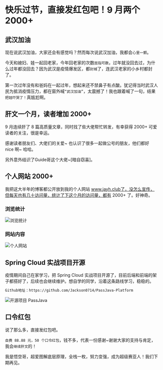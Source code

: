 # 快乐过节，直接发红包吧！9 月两个 2000+

## 武汉加油

现在说武汉加油，大家还会有感觉吗？然而每次说武汉加油，我都会`心里一颤`。

今天和媳妇、娃一起回老家，今年回老家的次数`屈指可数`，过年就没回去过，为什么过年都没回去？因为武汉是疫情爆发区，都`封城`了，连武汉老家的小乡村都封了。

第一次过年没有和爸妈在一起过年，想起来还不禁鼻子有点酸。犹记得当时武汉人民为抵消疫情压力，都在窗外喊`“武汉加油”`，太震撼了！我也跟着喊了一句，结果`把娃吓哭了！`真尴尬啊。

## 肝文一个月，读者增加 2000+

9 月连续肝了 8 篇高质量文章，同时找了些大佬帮忙转发，有幸获得 2000+ 可爱读者的关注，很是幸运。

感谢读者朋友们、大佬们的关爱~ 也认识了很多一起做公号的朋友，他们都好 nice 啊~ 哈哈。

另外意外结识了Guide哥这个大佬~[暗自窃喜]。

## 个人网站 2000+

我把这大半年的博客都公开放到我的个人网站 www.jayh.club了，没怎么宣传，但每天也有几十访问量，统计了下这个月的访问量，都有 2000+ 了。好神奇。

### 浏览统计

![浏览统计](http://cdn.jayh.club/blog/20201002/OFsBAriVmlMg.png?imageslim)

### 网站内容

![个人网站](http://cdn.jayh.club/blog/20201002/7Na1Guu2T3SO.png?imageslim)



## Spring Cloud 实战项目开源

疫情期间自己在家学习，把 Spring Cloud 实战项目开源了，目前后端和前端的架子都搭好了，后续也会继续维护。想自学的同学，沿着这条路线学习，稳稳的。

``` sh
Github地址：https://github.com/Jackson0714/PassJava-Platform
```

![开源项目 PassJava](http://cdn.jayh.club/blog/20201002/IEhgPIWBYBr6.png?imageslim)

## 口令红包

说了那么多，直接发红包吧。

`自费 88.88 元，50 个口令红包`，钱不多，代表一份感谢~谢谢大家的支持与肯定，我会`继续肝文`的！

我是悟空哥，超爱图解底层原理，全栈一枚，努力变强，成为超级赛亚人！我们下期再见。